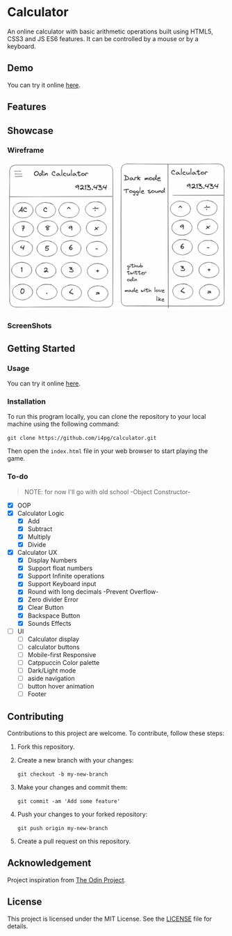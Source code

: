 # Calculator

An online calculator with basic arithmetic operations built using HTML5, CSS3 and JS ES6 features. It can be controlled by a mouse or by a keyboard.

## Demo

You can try it online [here](https://i4pg.github.io/calculator).

## Features

<!-- * All basic operations are supported (divide, multiple, remainder, add, subtract). -->
<!-- * Keyboard inputs are supported for numbers, opertaors and other options. -->
<!-- * Comes with options to __clear/delete__ a single input (backspace) OR __clear__ the whole display. -->

## Showcase

### Wireframe

![](./src/image/wireframe/Untitled-2023-06-07-1555.png)

### ScreenShots

<!-- ![](./src/image/show.gif) -->

<!-- ![](./src/image/iphone.png) -->

<!-- ![](./src/image/drop.png) -->

<!-- ![](./src/image/hd.png) -->


## Getting Started

### Usage

You can try it online [here](https://i4pg.github.io/calculator).

### Installation

To run this program locally, you can clone the repository to your local machine using the following command:

`git clone https://github.com/i4pg/calculator.git`

Then open the `index.html` file in your web browser to start playing the game.

### To-do

> NOTE: for now I'll go with old school -Object Constructor-

- [x] OOP 
- [x] Calculator Logic
    - [x] Add
    - [x] Subtract
    - [x] Multiply
    - [x] Divide
- [x] Calculator UX
    - [x] Display Numbers
    - [x] Support float numbers
    - [x] Support Infinite operations
    - [x] Support Keyboard input
    - [x] Round with long decimals -Prevent Overflow-
    - [x] Zero divider Error
    - [x] Clear Button
    - [x] Backspace Button
    - [x] Sounds Effects
- [ ] UI
    - [ ] Calculator display
    - [ ] calculator buttons
    - [ ] Mobile-first Responsive
    - [ ] Catppuccin Color palette 
    - [ ] Dark/Light mode
    - [ ] aside navigation
    - [ ] button hover animation
    - [ ] Footer

## Contributing

Contributions to this project are welcome. To contribute, follow these steps:

1.  Fork this repository.
    
2.  Create a new branch with your changes:
    
    `git checkout -b my-new-branch`
3.  Make your changes and commit them:
    
    `git commit -am 'Add some feature'`
4.  Push your changes to your forked repository:
    
    `git push origin my-new-branch`
5.  Create a pull request on this repository.
    
## Acknowledgement

Project inspiration from [The Odin Project](https://www.theodinproject.com).

## License

This project is licensed under the MIT License. See the [LICENSE](LICENSE) file for details.
